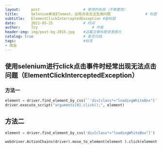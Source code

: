```yaml
---
layout:     post   				    # 使用的布局（不需要改）
title:      Selenium单击Element，出现点击无法生效问题 				# 标题
subtitle:   ElementClickInterceptedException #副标题
date:       2021-05-25 				# 时间
author:     Tzy 						# 作者
header-img: img/post-bg-2015.jpg 	#这篇文章标题背景图片
catalog: true 						# 是否归档
tags:								#标签
- 爬虫
---
```


## 使用selenium进行click点击事件时经常出现无法点击问题（ElementClickInterceptedException）



### 方法一

```python
element = driver.find_element_by_css(``'div[class*="loadingWhiteBox"]'``)
driver.execute_script("arguments[0].click();", element)

```



## 方法二



```python
element = driver.find_element_by_css('div[class*="loadingWhiteBox"]')

webdriver.ActionChains(driver).move_to_element(element ).click(element ).perform()
```

